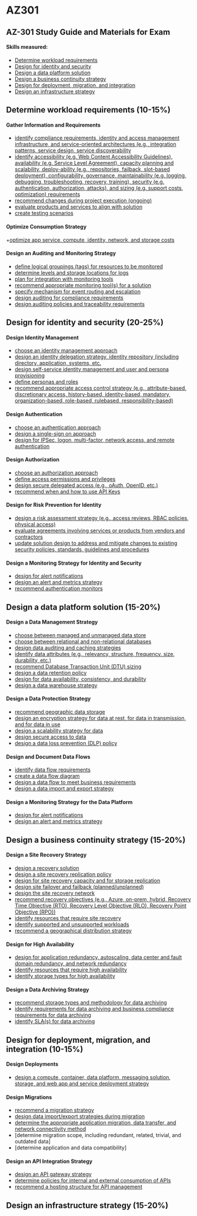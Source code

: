 # AZ301
## AZ-301 Study Guide and Materials for Exam

#### Skills measured:

+ [Determine workload requirements](#determine-workload-requirements-10-15)
+ [Design for identity and security](#design-for-identity-and-security-20-25)
+ [Design a data platform solution](#design-a-data-platform-solution-15-20)
+ [Design a business continuity strategy](#design-a-business-continuity-strategy-15-20)
+ [Design for deployment, migration, and integration](#design-for-deployment-migration-and-integration-10-15)
+ [Design an infrastructure strategy](#design-an-infrastructure-strategy-15-20)

## Determine workload requirements (10-15%)

#### Gather Information and Requirements
+ [identify compliance requirements, identity and access management infrastructure, and
service-oriented architectures (e.g., integration patterns, service design, service
discoverability]()
+ [identify accessibility (e.g. Web Content Accessibility Guidelines), availability (e.g. Service
Level Agreement), capacity planning and scalability, deploy-ability (e.g., repositories,
failback, slot-based deployment), configurability, governance, maintainability (e.g.
logging, debugging, troubleshooting, recovery, training), security (e.g. authentication,
authorization, attacks), and sizing (e.g. support costs, optimization) requirements]()
+ [recommend changes during project execution (ongoing)]()
+ [evaluate products and services to align with solution]()
+ [create testing scenarios]()

#### Optimize Consumption Strategy
+[optimize app service, compute, identity, network, and storage costs]()

#### Design an Auditing and Monitoring Strategy

+ [define logical groupings (tags) for resources to be monitored]()
+ [determine levels and storage locations for logs]()
+ [plan for integration with monitoring tools]()
+ [recommend appropriate monitoring tool(s) for a solution]()
+ [specify mechanism for event routing and escalation]()
+ [design auditing for compliance requirements]()
+ [design auditing policies and traceability requirements]()

## Design for identity and security (20-25%)

#### Design Identity Management
+ [choose an identity management approach]()
+ [design an identity delegation strategy, identity repository (including directory,
application, systems, etc.]()
+ [design self-service identity management and user and persona provisioning]()
+ [define personas and roles]()
+ [recommend appropriate access control strategy (e.g., attribute-based, discretionary
access, history-based, identity-based, mandatory, organization-based, role-based, rulebased, responsibility-based)]()

#### Design Authentication
+ [choose an authentication approach]()
+ [design a single-sign on approach]()
+ [design for IPSec, logon, multi-factor, network access, and remote authentication]()

#### Design Authorization
+ [choose an authorization approach]()
+ [define access permissions and privileges]()
+ [design secure delegated access (e.g., oAuth, OpenID, etc.)]()
+ [recommend when and how to use API Keys]()

#### Design for Risk Prevention for Identity
+ [design a risk assessment strategy (e.g., access reviews, RBAC policies, physical access)]()
+ [evaluate agreements involving services or products from vendors and contractors]()
+ [update solution design to address and mitigate changes to existing security policies,
standards, guidelines and procedures]()

#### Design a Monitoring Strategy for Identity and Security
+ [design for alert notifications]()
+ [design an alert and metrics strategy]()
+ [recommend authentication monitors]()

## Design a data platform solution (15-20%)

#### Design a Data Management Strategy
+ [choose between managed and unmanaged data store]()
+ [choose between relational and non-relational databases]()
+ [design data auditing and caching strategies]()
+ [identify data attributes (e.g., relevancy, structure, frequency, size, durability, etc.)]()
+ [recommend Database Transaction Unit (DTU) sizing]()
+ [design a data retention policy]()
+ [design for data availability, consistency, and durability]()
+ [design a data warehouse strategy]()

#### Design a Data Protection Strategy
+ [recommend geographic data storage]()
+ [design an encryption strategy for data at rest, for data in transmission, and for data in
use]()
+ [design a scalability strategy for data]()
+ [design secure access to data]()
+ [design a data loss prevention (DLP) policy]()

#### Design and Document Data Flows
+ [identify data flow requirements]()
+ [create a data flow diagram]()
+ [design a data flow to meet business requirements]()
+ [design a data import and export strategy]()

#### Design a Monitoring Strategy for the Data Platform
+ [design for alert notifications]()
+ [design an alert and metrics strategy]()

## Design a business continuity strategy (15-20%)

#### Design a Site Recovery Strategy
+ [design a recovery solution]()
+ [design a site recovery replication policy]()
+ [design for site recovery capacity and for storage replication]()
+ [design site failover and failback (planned/unplanned)]()
+ [design the site recovery network]()
+ [recommend recovery objectives (e.g., Azure, on-prem, hybrid, Recovery Time Objective
(RTO), Recovery Level Objective (RLO), Recovery Point Objective (RPO))]()
+ [identify resources that require site recovery]()
+ [identify supported and unsupported workloads]()
+ [recommend a geographical distribution strategy]()

#### Design for High Availability
+ [design for application redundancy, autoscaling, data center and fault domain
redundancy, and network redundancy]()
+ [identify resources that require high availability]()
+ [identify storage types for high availability]()

#### Design a Data Archiving Strategy
+ [recommend storage types and methodology for data archiving]()
+ [identify requirements for data archiving and business compliance requirements for data
archiving]()
+ [identify SLA(s) for data archiving]()

## Design for deployment, migration, and integration (10-15%)

#### Design Deployments
+ [design a compute, container, data platform, messaging solution, storage, and web app
and service deployment strategy]()

#### Design Migrations
+ [recommend a migration strategy]()
+ [design data import/export strategies during migration]()
+ [determine the appropriate application migration, data transfer, and network connectivity
method]()
+ [determine migration scope, including redundant, related, trivial, and outdated data]
+ [determine application and data compatibility]

#### Design an API Integration Strategy
+ [design an API gateway strategy]()
+ [determine policies for internal and external consumption of APIs]()
+ [recommend a hosting structure for API management]()

## Design an infrastructure strategy (15-20%)
